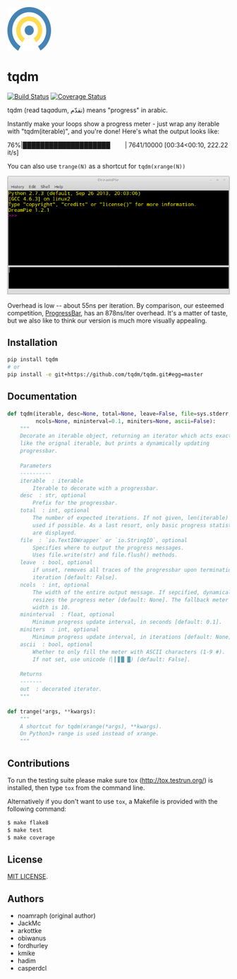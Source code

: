 ![Logo](logo.png)

# tqdm

[![Build Status](https://travis-ci.org/tqdm/tqdm.svg?branch=master)](https://travis-ci.org/tqdm/tqdm)
[![Coverage Status](https://coveralls.io/repos/tqdm/tqdm/badge.svg)](https://coveralls.io/r/tqdm/tqdm)

tqdm (read ta<i>qa</i>dum, تقدّم) means "progress" in arabic.

Instantly make your loops show a progress meter - just wrap any iterable with
"tqdm(iterable)", and you're done! Here's what the output looks like:

 76%|████████████████████` ` ` ` ` ` | 7641/10000 [00:34<00:10, 222.22 it/s]

You can also use `trange(N)` as a shortcut for `tqdm(xrange(N))`

![Screenshot](tqdm.gif)

Overhead is low -- about 55ns per iteration. By comparison, our esteemed
competition, [ProgressBar](https://code.google.com/p/python-progressbar/), has
an 878ns/iter overhead. It's a matter of taste, but we also like to think our
version is much more visually appealing.

## Installation

```sh
pip install tqdm
# or
pip install -e git+https://github.com/tqdm/tqdm.git#egg=master
```

## Documentation

```python
def tqdm(iterable, desc=None, total=None, leave=False, file=sys.stderr,
         ncols=None, mininterval=0.1, miniters=None, ascii=False):
    """
    Decorate an iterable object, returning an iterator which acts exactly
    like the orignal iterable, but prints a dynamically updating
    progressbar.

    Parameters
    ----------
    iterable  : iterable
        Iterable to decorate with a progressbar.
    desc  : str, optional
        Prefix for the progressbar.
    total  : int, optional
        The number of expected iterations. If not given, len(iterable) is
        used if possible. As a last resort, only basic progress statistics
        are displayed.
    file  : `io.TextIOWrapper` or `io.StringIO`, optional
        Specifies where to output the progress messages.
        Uses file.write(str) and file.flush() methods.
    leave  : bool, optional
        if unset, removes all traces of the progressbar upon termination of
        iteration [default: False].
    ncols  : int, optional
        The width of the entire output message. If sepcified, dynamically
        resizes the progress meter [default: None]. The fallback meter
        width is 10.
    mininterval  : float, optional
        Minimum progress update interval, in seconds [default: 0.1].
    miniters  : int, optional
        Minimum progress update interval, in iterations [default: None].
    ascii  : bool, optional
        Whether to only fill the meter with ASCII characters (1-9 #).
        If not set, use unicode (▏▎▋█ █) [default: False].

    Returns
    -------
    out  : decorated iterator.
    """

def trange(*args, **kwargs):
    """
    A shortcut for tqdm(xrange(*args), **kwargs).
    On Python3+ range is used instead of xrange.
    """
```

## Contributions

To run the testing suite please make sure tox (http://tox.testrun.org/)
is installed, then type `tox` from the command line.

Alternatively if you don't want to use `tox`, a Makefile is provided with the
following command:

```sh
$ make flake8
$ make test
$ make coverage
```

## License

[MIT LICENSE](LICENSE).


## Authors

- noamraph (original author)
- JackMc
- arkottke
- obiwanus
- fordhurley
- kmike
- hadim
- casperdcl
